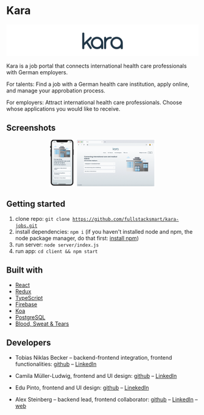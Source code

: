 # Kara

<img src="./readme_images/kara_banner.png" alt="kara" style="zoom:50%;" />

Kara is a job portal that connects international health care professionals with German employers.

For talents: Find a job with a German health care institution, apply online, and manage your approbation process.

For employers: Attract international health care professionals. Choose whose applications you would like to receive.

## Screenshots
<div align="center">
  <img width=200px src="./readme_images/gifs/kara-mobile.gif" alt="mobile view" style="zoom: 33%;" />
  <img width=630px src="./readme_images/gifs/kara-desktop.gif" alt="desktop view" style="zoom: 33%;" />
</div>


## Getting started

1. clone repo: <code>git clone https://github.com/fullstacksmart/kara-jobs.git</code>
2. install dependencies: <code>npm i</code> (if you haven't installed node and npm, the node package manager, do that first: [install npm](https://www.npmjs.com/get-npm))
3. run server: <code>node server/index.js</code>
4. run app: <code>cd client && npm start</code>

## Built with

- [React](https://reactjs.org/)
- [Redux](https://redux.js.org/)
- [TypeScript](https://www.typescriptlang.org/)
- [Firebase](https://firebase.google.com/)
- [Koa](https://koajs.com/)
- [PostgreSQL](https://www.postgresql.org/)
- [Blood, Sweat & Tears](https://bloodsweatandtears.com/)

## Developers

- Tobias Niklas Becker – backend-frontend integration, frontend functionalities: [github](https://github.com/beckertobias) – [LinkedIn](https://www.linkedin.com/in/tobias-n-becker/)
- Camila Müller-Ludwig, frontend and UI design: [github](https://github.com/camifernweh) – [LinkedIn](https://www.linkedin.com/in/cmullerludwig/)
- Edu Pinto, frontend and UI design: [github](https://github.com/pintoedo) – [LinekedIn](https://www.linkedin.com/in/pintocodes/)

- Alex Steinberg – backend lead, frontend collaborator: [github](https://github.com/atsteinberg) – [LinkedIn](www.linkedin.com/in/atsteinberg) – [web](https://atsteinberg.github.io)
